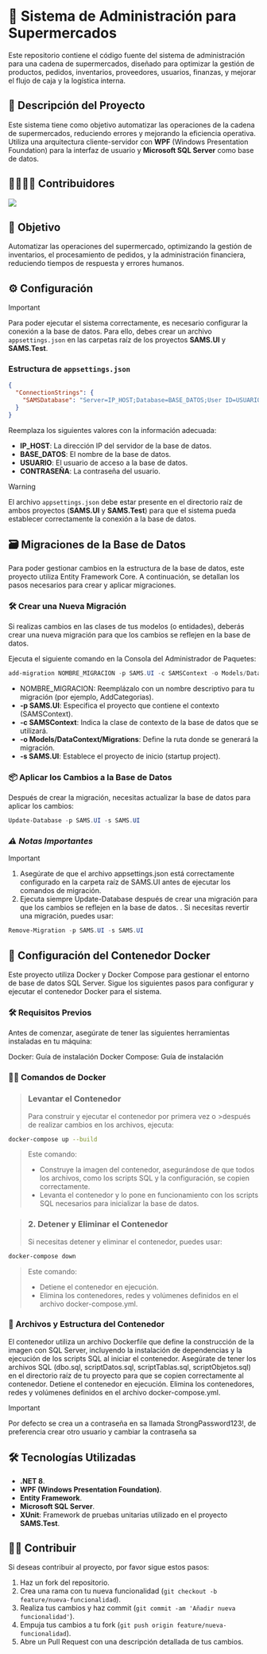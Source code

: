 # 🛒 Sistema de Administración para Supermercados

Este repositorio contiene el código fuente del sistema de administración para una cadena de supermercados, diseñado para optimizar la gestión de productos, pedidos, inventarios, proveedores, usuarios, finanzas, y mejorar el flujo de caja y la logística interna.

## 📜 Descripción del Proyecto

Este sistema tiene como objetivo automatizar las operaciones de la cadena de supermercados, reduciendo errores y mejorando la eficiencia operativa. Utiliza una arquitectura cliente-servidor con **WPF** (Windows Presentation Foundation) para la interfaz de usuario y **Microsoft SQL Server** como base de datos.

## 👩‍💻👨‍💻 Contribuidores
<a href="https://github.com/alcrivico/SAMS/graphs/contributors">
  <img src="https://contrib.rocks/image?repo=alcrivico/SAMS" />
</a>

## 🚀 Objetivo

Automatizar las operaciones del supermercado, optimizando la gestión de inventarios, el procesamiento de pedidos, y la administración financiera, reduciendo tiempos de respuesta y errores humanos.

## ⚙️ Configuración

> [!IMPORTANT]  
> Para poder ejecutar el sistema correctamente, es necesario configurar la conexión a la base de datos. Para ello, debes crear un archivo `appsettings.json` en las carpetas raíz de los proyectos **SAMS.UI** y **SAMS.Test**.
> 
> ### Estructura de `appsettings.json`
> 
> ```json
> {
>   "ConnectionStrings": {
>     "SAMSDatabase": "Server=IP_HOST;Database=BASE_DATOS;User ID=USUARIO;Password=CONTRASEÑA;TrustServerCertificate=True;Encrypt=False;"
>   }
> }
> ```
> 
> Reemplaza los siguientes valores con la información adecuada:
> 
> - **IP_HOST**: La dirección IP del servidor de la base de datos.
> - **BASE_DATOS**: El nombre de la base de datos.
> - **USUARIO**: El usuario de acceso a la base de datos.
> - **CONTRASEÑA**: La contraseña del usuario.

> [!WARNING] 
> El archivo `appsettings.json` debe estar presente en el directorio raíz de ambos proyectos (**SAMS.UI** y **SAMS.Test**) para que el sistema pueda establecer correctamente la conexión a la base de datos.

## 🗃️ Migraciones de la Base de Datos

Para poder gestionar cambios en la estructura de la base de datos, este proyecto utiliza Entity Framework Core. A continuación, se detallan los pasos necesarios para crear y aplicar migraciones.

### 🛠️ Crear una Nueva Migración

Si realizas cambios en las clases de tus modelos (o entidades), deberás crear una nueva migración para que los cambios se reflejen en la base de datos.

Ejecuta el siguiente comando en la Consola del Administrador de Paquetes:

```powershell
add-migration NOMBRE_MIGRACION -p SAMS.UI -c SAMSContext -o Models/DataContext/Migrations -s SAMS.UI
```
- NOMBRE_MIGRACION: Reemplázalo con un nombre descriptivo para tu migración (por ejemplo, AddCategorias).
- **-p SAMS.UI**: Especifica el proyecto que contiene el contexto (SAMSContext).
- **-c SAMSContext**: Indica la clase de contexto de la base de datos que se utilizará.
- **-o Models/DataContext/Migrations**: Define la ruta donde se generará la migración.
- **-s SAMS.UI**: Establece el proyecto de inicio (startup project).

### 📦 Aplicar los Cambios a la Base de Datos

Después de crear la migración, necesitas actualizar la base de datos para aplicar los cambios:

```powershell
Update-Database -p SAMS.UI -s SAMS.UI
```

### *⚠️ Notas Importantes*

> [!IMPORTANT]  
>1. Asegúrate de que el archivo appsettings.json está correctamente configurado en la carpeta raíz de SAMS.UI antes de ejecutar los comandos de migración.
>2. Ejecuta siempre Update-Database después de crear una migración para que los cambios se reflejen en la base de datos.
>. Si necesitas revertir una migración, puedes usar:
>
>```powershell
>Remove-Migration -p SAMS.UI -s SAMS.UI
>```

## 🚀 Configuración del Contenedor Docker
Este proyecto utiliza Docker y Docker Compose para gestionar el entorno de base de datos SQL Server. Sigue los siguientes pasos para configurar y ejecutar el contenedor Docker para el sistema.

### 🛠️ Requisitos Previos
Antes de comenzar, asegúrate de tener las siguientes herramientas instaladas en tu máquina:

Docker: Guía de instalación
Docker Compose: Guía de instalación
### 🧑‍💻 Comandos de Docker
>### Levantar el Contenedor
>Para construir y ejecutar el contenedor por primera vez o >después de realizar cambios en los archivos, ejecuta:

```bash
docker-compose up --build
```

>Este comando:
> - Construye la imagen del contenedor, asegurándose de que todos los archivos, como los scripts SQL y la configuración, se copien correctamente.
> - Levanta el contenedor y lo pone en funcionamiento con los scripts SQL necesarios para inicializar la base de datos.

>### 2. Detener y Eliminar el Contenedor
>Si necesitas detener y eliminar el contenedor, puedes usar:

```bash
docker-compose down
```

> Este comando:
> - Detiene el contenedor en ejecución.
> - Elimina los contenedores, redes y volúmenes definidos en el archivo docker-compose.yml.

### 📝 Archivos y Estructura del Contenedor
El contenedor utiliza un archivo Dockerfile que define la construcción de la imagen con SQL Server, incluyendo la instalación de dependencias y la ejecución de los scripts SQL al iniciar el contenedor. Asegúrate de tener los archivos SQL (dbo.sql, scriptDatos.sql, scriptTablas.sql, scriptObjetos.sql) en el directorio raíz de tu proyecto para que se copien correctamente al contenedor.
Detiene el contenedor en ejecución.
Elimina los contenedores, redes y volúmenes definidos en el archivo docker-compose.yml.

> [!IMPORTANT]
> Por defecto se crea un a contraseña en sa llamada StrongPassword123!, de preferencia crear otro usuario y cambiar la contraseña sa

## 🛠️ Tecnologías Utilizadas

- **.NET 8**.
- **WPF (Windows Presentation Foundation)**.
- **Entity Framework**.
- **Microsoft SQL Server**.
- **XUnit**: Framework de pruebas unitarias utilizado en el proyecto **SAMS.Test**.

## 🧑‍💻 Contribuir

Si deseas contribuir al proyecto, por favor sigue estos pasos:

1. Haz un fork del repositorio.
2. Crea una rama con tu nueva funcionalidad (`git checkout -b feature/nueva-funcionalidad`).
3. Realiza tus cambios y haz commit (`git commit -am 'Añadir nueva funcionalidad'`).
4. Empuja tus cambios a tu fork (`git push origin feature/nueva-funcionalidad`).
5. Abre un Pull Request con una descripción detallada de tus cambios.